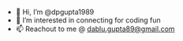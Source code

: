 - 👋 Hi, I’m @dpgupta1989
- 👀 I’m interested in connecting for coding fun
- 📫 Reachout to me @ dablu.gupta89@gmail.com

<!---
dpgupta1989/dpgupta1989 is a ✨ special ✨ repository because its `README.md` (this file) appears on your GitHub profile.
You can click the Preview link to take a look at your changes.
--->
